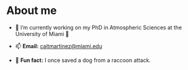 # About me

- 🌴 I’m currently working on my PhD in Atmospheric Sciences at the University of Miami 🙌

<!--
- 🌱 I’m currently learning 

- 💬 Ask me about my
-->

- 📫 **Email:** caitmartinez@miami.edu 

- 🦝 **Fun fact:** I once saved a dog from a raccoon attack.
